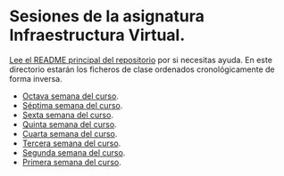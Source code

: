 # Sesiones de la asignatura Infraestructura Virtual.

[Lee el README principal del repositorio](../README.md) por si
necesitas ayuda. En este directorio estarán los ficheros de clase
ordenados cronológicamente de forma inversa.

* [Octava semana del curso](semana-08.md).
* [Séptima semana del curso](semana-07.md).
* [Sexta semana del curso](semana-06.md).
* [Quinta semana del curso](semana-05.md).
* [Cuarta semana del curso](semana-04.md).
* [Tercera semana del curso](semana-03.md).
* [Segunda semana del curso](semana-02.md).
* [Primera semana del curso](semana-01.md).
